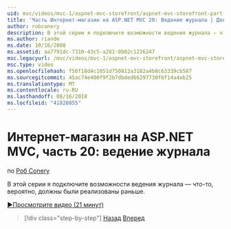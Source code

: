 ```yaml
---
uid: mvc/videos/mvc-1/aspnet-mvc-storefront/aspnet-mvc-storefront-part-20-logging
title: 'Часть Интернет-магазин на ASP.NET MVC 20: Ведение журнала | Документация Майкрософт'
author: robconery
description: В этой серии я подключите возможности ведения журнала — что-то, вероятно, должны были реализованы раньше.
ms.author: riande
ms.date: 10/16/2008
ms.assetid: aa7791dc-7310-43c5-a281-0b02c1216247
msc.legacyurl: /mvc/videos/mvc-1/aspnet-mvc-storefront/aspnet-mvc-storefront-part-20-logging
msc.type: video
ms.openlocfilehash: f50f18d4c1051d750812a3182a4b8c63339cb587
ms.sourcegitcommit: 45ac74e400f9f2b7dbded66297730f6f14a4eb25
ms.translationtype: MT
ms.contentlocale: ru-RU
ms.lasthandoff: 08/16/2018
ms.locfileid: "41828855"
---
```

<a name="aspnet-mvc-storefront-part-20-logging"></a>Интернет-магазин на ASP.NET MVC, часть 20: ведение журнала
====================
по [Роб Conery](https://github.com/robconery)

В этой серии я подключите возможности ведения журнала — что-то, вероятно, должны были реализованы раньше.

[&#9654;Просмотрите видео (21 минут)](https://channel9.msdn.com/Blogs/ASP-NET-Site-Videos/aspnet-mvc-storefront-part-20-logging)

> [!div class="step-by-step"]
> [Назад](aspnet-mvc-storefront-part-19a-windows-workflow-followup.md)
> [Вперед](aspnet-mvc-storefront-part-21-order-manager-and-personalization.md)

